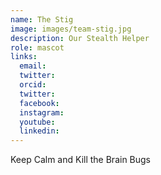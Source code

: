 ```yaml
---
name: The Stig
image: images/team-stig.jpg
description: Our Stealth Helper
role: mascot
links:
  email:
  twitter:
  orcid:
  twitter:
  facebook:
  instagram:
  youtube:
  linkedin:
---
```


Keep Calm and Kill the Brain Bugs
